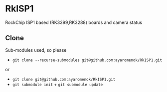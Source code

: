 # RkISP1
RockChip ISP1 based (RK3399,RK3288) boards and camera status

## Clone
Sub-modules used, so please
- `git clone --recurse-submodules git@github.com:ayaromenok/RkISP1.git`

or

- `git clone git@github.com:ayaromenok/RkISP1.git`
- `git submodule init` + `git submodule update`
